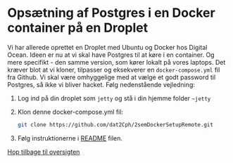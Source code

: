 # Opsætning af Postgres i en Docker container på en Droplet

Vi har allerede oprettet en Droplet med Ubuntu og Docker hos Digital Ocean. Ideen er nu
at vi skal have Postgres til at køre i en container. Og mere specifikt - den samme version,
som kører lokalt på vores laptops. Det kræver blot at vi kloner, tilpasser og eksekverer en `docker-compose.yml` fil fra Github. Vi skal være omhyggelige med at vælge et godt password til Postgres, så ikke vi bliver hacket. Følg nedenstående vejledning:

1. Log ind på din droplet som `jetty` og stå i din hjemme folder `~jetty`
2. Klon denne docker-compose.yml fil:

    ```bash
    git clone https://github.com/dat2Cph/2semDockerSetupRemote.git
    ```

3. Følg instruktionerne i [README](https://github.com/dat2Cph/2semDockerSetupRemote) filen.

[Hop tilbage til oversigten](./README.md)